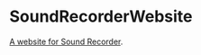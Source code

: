 # SoundRecorderWebsite
[A website for Sound Recorder](https://igl00.github.io/SoundRecorderWebsite/).
